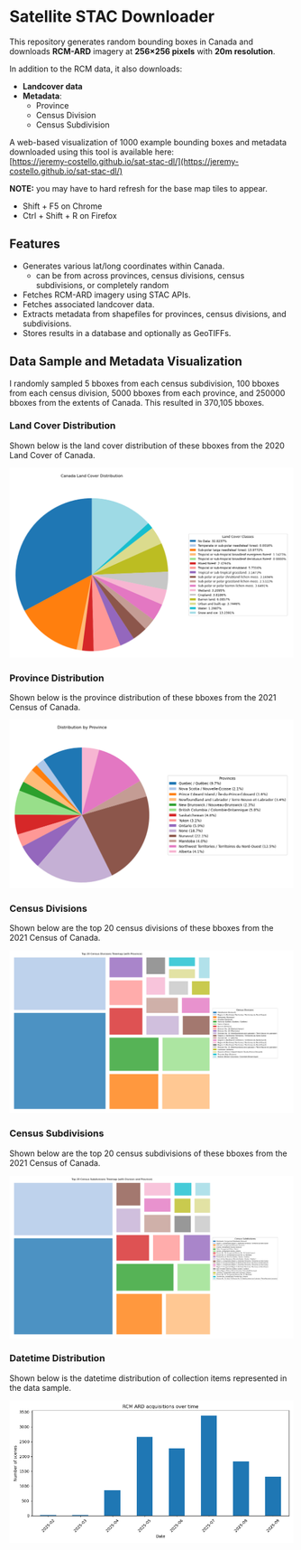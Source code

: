 # Satellite STAC Downloader

This repository generates random bounding boxes in Canada and downloads **RCM-ARD** imagery at **256×256 pixels** with **20m resolution**. 

In addition to the RCM data, it also downloads:

- **Landcover data**
- **Metadata**:
  - Province
  - Census Division
  - Census Subdivision

A web-based visualization of 1000 example bounding boxes and metadata downloaded using this tool is available here:  
[https://jeremy-costello.github.io/sat-stac-dl/](https://jeremy-costello.github.io/sat-stac-dl/)

**NOTE:** you may have to hard refresh for the base map tiles to appear.
  - Shift + F5 on Chrome
  - Ctrl + Shift + R on Firefox

## Features

- Generates various lat/long coordinates within Canada.
  - can be from across provinces, census divisions, census subdivisions, or completely random
- Fetches RCM-ARD imagery using STAC APIs.
- Fetches associated landcover data.
- Extracts metadata from shapefiles for provinces, census divisions, and subdivisions.
- Stores results in a database and optionally as GeoTIFFs.

## Data Sample and Metadata Visualization
I randomly sampled 5 bboxes from each census subdivision, 100 bboxes from each census division, 5000 bboxes from each province, and 250000 bboxes from the extents of Canada. This resulted in 370,105 bboxes.

### Land Cover Distribution
Shown below is the land cover distribution of these bboxes from the 2020 Land Cover of Canada.

![Land Cover Distribution](images/land_cover_dist.png)

### Province Distribution
Shown below is the province distribution of these bboxes from the 2021 Census of Canada.

![Province Distribution](images/province_dist.png)

### Census Divisions
Shown below are the top 20 census divisions of these bboxes from the 2021 Census of Canada.

![Census Divisions](images/cd_dist.png)

### Census Subdivisions
Shown below are the top 20 census subdivisions of these bboxes from the 2021 Census of Canada.

![Census Subdivisions](images/csd_dist.png)

### Datetime Distribution
Shown below is the datetime distribution of collection items represented in the data sample.

![Datetime Distribution](images/time_dist.png)

